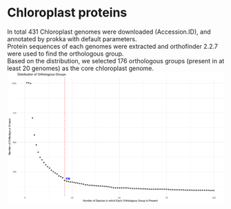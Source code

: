 # Chloroplast proteins   
In total 431 Chloroplast genomes were downloaded (Accession.ID), and annotated by prokka with default parameters.   
Protein sequences of each genomes were extracted and orthofinder 2.2.7 were used to find the orthologous group.   
Based on the distribution, we selected 176 orthologous groups (present in at least 20 genomes) as the core chloroplast genome.   
![Distribution of Orthologous Groups](https://github.com/Wenfei-Xian/Pushing_the_limits_2/blob/main/02.chloroplast/Distribution_of_Orthologous_Groups.png)
